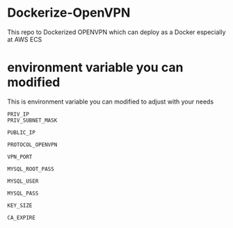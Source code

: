 # Dockerize-OpenVPN
This repo to Dockerized OPENVPN which can deploy as a Docker especially at AWS ECS 

# environment variable you can modified
This is environment variable you can modified to adjust with your needs
```
PRIV_IP
PRIV_SUBNET_MASK

PUBLIC_IP

PROTOCOL_OPENVPN

VPN_PORT

MYSQL_ROOT_PASS

MYSQL_USER

MYSQL_PASS

KEY_SIZE

CA_EXPIRE
```
